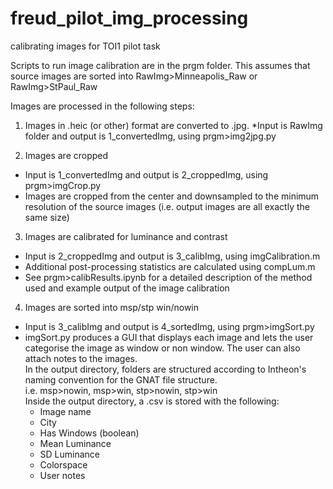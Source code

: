 # freud_pilot_img_processing
calibrating images for TOI1 pilot task

Scripts to run image calibration are in the prgm folder. 
This assumes that source images are sorted into RawImg>Minneapolis_Raw or RawImg>StPaul_Raw

Images are processed in the following steps:

1. Images in .heic (or other) format are converted to .jpg. 
*Input is RawImg folder and output is 1_convertedImg, using prgm>img2jpg.py

2. Images are cropped 
* Input is 1_convertedImg and output is 2_croppedImg, using prgm>imgCrop.py
* Images are cropped from the center and downsampled to the minimum resolution of the source images (i.e. output images are all exactly the same size)

3. Images are calibrated for luminance and contrast
* Input is 2_croppedImg and output is 3_calibImg, using imgCalibration.m
* Additional post-processing statistics are calculated using compLum.m
* See prgm>calibResults.ipynb for a detailed description of the method used and example output of the image calibration

4. Images are sorted into msp/stp win/nowin 
* Input is 3_calibImg and output is 4_sortedImg, using prgm>imgSort.py
* imgSort.py produces a GUI that displays each image and lets the user categorise the image as window or non window. The user can also attach notes to the images.\
In the output directory, folders are structured according to Intheon's naming convention for the GNAT file structure.\
i.e. msp>nowin, msp>win, stp>nowin, stp>win\
Inside the output directory, a .csv is stored with the following:
	* Image name 
	* City 
	* Has Windows (boolean)
	* Mean Luminance 
	* SD Luminance 
	* Colorspace 
	* User notes 





